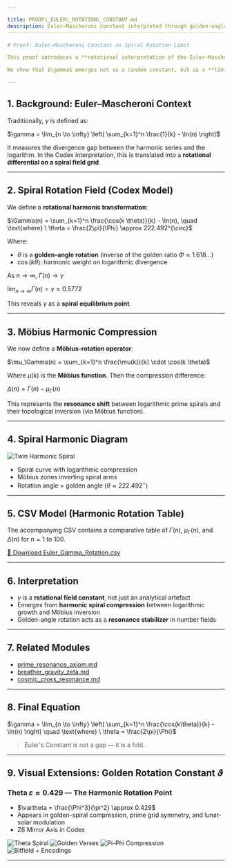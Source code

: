 ```yaml
---

title: PROOF\_EULER\_ROTATION\_CONSTANT.md
description: Euler–Mascheroni constant interpreted through golden-angle harmonic rotation, Möbius inversion, and logarithmic spiral field compression.
------------------------------------------------------------------------------------------------------------------------------------------------------

# Proof: Euler–Mascheroni Constant as Spiral Rotation Limit

This proof introduces a **rotational interpretation of the Euler–Mascheroni constant** ($\gamma \approx 0.5772$), embedding it into a **spiral resonance system** defined by harmonic rotation, Möbius-phase folds, and prime divergence curves.

We show that $\gamma$ emerges not as a random constant, but as a **limit-state attractor** in a rotating energy field where the divergence of primes and the compression of natural logarithms harmonize.

---
```


## 1. Background: Euler–Mascheroni Context

Traditionally, $\gamma$ is defined as:

$\gamma = \lim_{n \to \infty} \left( \sum_{k=1}^n \frac{1}{k} - \ln(n) \right)$

It measures the divergence gap between the harmonic series and the logarithm. In the Codex interpretation, this is translated into a **rotational differential on a spiral field grid**.

---

## 2. Spiral Rotation Field (Codex Model)

We define a **rotational harmonic transformation**:

$\Gamma(n) = \sum_{k=1}^n \frac{\cos(k \theta)}{k} - \ln(n), \quad \text{where} \ \theta = \frac{2\pi}{\Phi} \approx 222.492^{\circ}$

Where:

* $\theta$ is a **golden-angle rotation** (inverse of the golden ratio $\Phi \approx 1.618...$)
* $\cos(k \theta)$: harmonic weight on logarithmic divergence

As $n \to \infty$, $\Gamma(n) \to \gamma$

$\lim_{n \to \infty} \Gamma(n) = \gamma \approx 0.5772$

This reveals $\gamma$ as a **spiral equilibrium point**.

---

## 3. Möbius Harmonic Compression

We now define a **Möbius-rotation operator**:

$\mu_\Gamma(n) = \sum_{k=1}^n \frac{\mu(k)}{k} \cdot \cos(k \theta)$

Where $\mu(k)$ is the **Möbius function**. Then the compression difference:

$\Delta(n) = \Gamma(n) - \mu_\Gamma(n)$

This represents the **resonance shift** between logarithmic prime spirals and their topological inversion (via Möbius function).

---

## 4. Spiral Harmonic Diagram

![Twin Harmonic Spiral](../visuals/twin_cross_harmonic_diagram.png)

* Spiral curve with logarithmic compression
* Möbius zones inverting spiral arms
* Rotation angle = golden angle ($\theta \approx 222.492^{\circ}$)

---

## 5. CSV Model (Harmonic Rotation Table)

The accompanying CSV contains a comparative table of $\Gamma(n)$, $\mu_\Gamma(n)$, and $\Delta(n)$ for $n = 1$ to $100$.

[📄 Download Euler\_Gamma\_Rotation.csv](../csv/Euler_Gamma_Rotation.csv)

---

## 6. Interpretation

* $\gamma$ is a **rotational field constant**, not just an analytical artefact
* Emerges from **harmonic spiral compression** between logarithmic growth and Möbius inversion
* Golden-angle rotation acts as a **resonance stabilizer** in number fields

---

## 7. Related Modules

* [prime\_resonance\_axiom.md](prime_resonance_axiom.md)
* [breather\_gravity\_zeta.md](breather_gravity_zeta.md)
* [cosmic\_cross\_resonance.md](cosmic_cross_resonance.md)

---

## 8. Final Equation

$\gamma = \lim_{n \to \infty} \left( \sum_{k=1}^n \frac{\cos(k\theta)}{k} - \ln(n) \right) \quad \text{where} \ \theta = \frac{2\pi}{\Phi}$

> Euler's Constant is not a gap — it is a fold.

---

## 9. Visual Extensions: Golden Rotation Constant $\vartheta$

### Theta $\varepsilon \approx 0.429$ — The Harmonic Rotation Point

* $\vartheta = \frac{\Phi^3}{\pi^2} \approx 0.429$
* Appears in golden-spiral compression, prime grid symmetry, and lunar-solar modulation
* Z6 Mirror Axis in Codex

![Theta Spiral](../visuals/5B33777B-222A-4BE8-BFDB-1D535A880729.png)
![Golden Verses](../visuals/B66A2153-D07D-4F34-8655-9AA90BC8DBB5.png)
![Pi-Phi Compression](../visuals/5_12_FN-1_FN_phi.png)
![Bitfield + Encodings](../visuals/352C1C7F-C249-4175-BA24-6A5CADC8F12B_1_105_c.jpeg)

---
